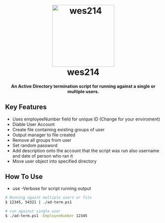 
<h1 align="center">
  <br>
  <img src="https://avatars.githubusercontent.com/u/46386673?v=4" alt="wes214" width="200"></a>
  <br>
  wes214
  <br>
</h1>

<h4 align="center">An Active Directory termination script for running against a single or multiple users.</h4>

## Key Features

* Uses employeeNumber field for unique ID (Change for your enviroment)
* Diable User Account
* Create file containing existing groups of user
* Output manager to file created 
* Remove all groups from user
* Set random password
* Add description onto the account that the script was run also username and date of person who ran it
* Move user object into specified directory

## How To Use

* use -Verbose for script running output

```bash
# Running againt multiple users or file
$ 12345, 54321 | ./ad-term.ps1

# run against single user
$ ./ad-term.ps1 -EmployeeNumber 12345
```
